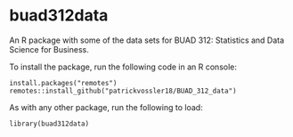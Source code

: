 # buad312data

An R package with some of the data sets for BUAD 312: Statistics and Data Science for Business.

To install the package, run the following code in an R console:

```
install.packages("remotes")
remotes::install_github("patrickvossler18/BUAD_312_data")
```

As with any other package, run the following to load:

```
library(buad312data)
```
